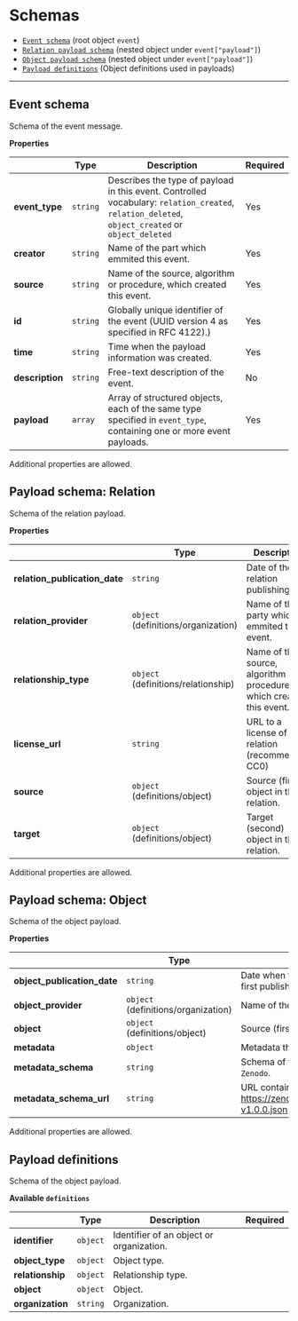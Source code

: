 # Schemas
* [`Event schema`](#reference-event-schema) (root object `event`)
* [`Relation payload schema`](#reference-payload-relation-schema) (nested object under `event["payload"]`)
* [`Object payload schema`](#reference-payload-object-schema) (nested object under `event["payload"]`)
* [`Payload definitions`](#reference-payload-definitions-schema) (Object definitions used in payloads)


---------------------------------------
<a name="reference-event-schema"></a>
## Event schema

Schema of the event message.

**Properties**

|   |Type|Description|Required|
|---|----|-----------|--------|
|**event_type**|`string`|Describes the type of payload in this event. Controlled vocabulary: ``relation_created``, ``relation_deleted``, ``object_created`` or ``object_deleted``|Yes|
|**creator**|`string`|Name of the part which emmited this event.|Yes|
|**source**|`string`|Name of the source, algorithm or procedure, which created this event.|Yes|
|**id**|`string`|Globally unique identifier of the event (UUID version 4 as specified in RFC 4122).)|Yes|
|**time**|`string`|Time when the payload information was created.|Yes|
|**description**|`string`|Free-text description of the event.|No|
|**payload**|`array`|Array of structured objects, each of the same type specified in `event_type`, containing one or more event payloads.|Yes|

Additional properties are allowed.

<a name="reference-payload-relation-schema"></a>
## Payload schema: Relation

Schema of the relation payload.

**Properties**

|   |Type|Description|Required|
|---|----|-----------|--------|
|**relation_publication_date**|`string`|Date of the relation publishing|Yes|
|**relation_provider**|`object` (definitions/organization)|Name of the party which emmited this event.|Yes|
|**relationship_type**|`object` (definitions/relationship)|Name of the source, algorithm or procedure, which created this event.|Yes|
|**license_url**|`string`|URL to a license of the relation (recommended CC0)|Yes|
|**source**|`object` (definitions/object)|Source (first) object in the relation.|Yes|
|**target**|`object` (definitions/object)|Target (second) object in the relation.|Yes|

Additional properties are allowed.

<a name="reference-payload-object-schema"></a>
## Payload schema: Object

Schema of the object payload.

**Properties**

|   |Type|Description|Required|
|---|----|-----------|--------|
|**object_publication_date**|`string`|Date when the information on this object was first published.|Yes|
|**object_provider**|`object` (definitions/organization)|Name of the part which emmited this event.|Yes|
|**object**|`object` (definitions/object)|Source (first) object in the relation.|Yes|
|**metadata**|`object`|Metadata that is associated with this object.|No|
|**metadata_schema**|`string`|Schema of the metadata. Example: `DataCite`, `Zenodo`.|No|
|**metadata_schema_url**|`string`|URL containing the schema. Example: https://zenodo.org/schemas/records/record-v1.0.0.json |No|

Additional properties are allowed.

<a name="reference-payload-definitions-schema"></a>
## Payload definitions

Schema of the object payload.

**Available ``definitions``**

|   |Type|Description|Required|
|---|----|-----------|--------|
|**identifier**|`object`|Identifier of an object or organization.||
|**object_type**|`object`|Object type.||
|**relationship**|`object`|Relationship type.||
|**object**|`object`|Object.||
|**organization**|`string`|Organization.||
